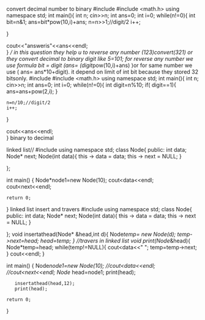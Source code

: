 convert decimal number to binary
#include <iostream>
#include <math.h>
using namespace std;
int main(){
	int n;
cin>>n;
int ans=0;
int i=0;
while(n!=0){
	int bit=n&1;
	ans=bit*pow(10,i)+ans;
	n=n>>1;//digit/2
	i++;
	
}

cout<<"answeris"<<ans<<endl;	
}
 */ in this question they help u to reverse any number  (123)convert(321)
 or they convert decimal to binary digit like 5=101; for reverse any number 
 we use formula bit = digit (ans= (digit*pow(10,i)+ans) )or for same number
 we use ( ans= ans*10+digit).
it depend on limit of int bit because they stored 32 bitsonly.
  #include <iostream>
#include <math.h>
using namespace std;
int main(){
	int n;
cin>>n;
int ans=0;
int i=0;
while(n!=0){
	int digit=n%10;
	if( digit==1){
		ans=ans+pow(2,i);
	}
	
	n=n/10;//digit/2
	i++;
	
}

cout<<ans<<endl;	
} binary to decimal
 
linked list//
	#include <iostream> 
using namespace std; 
 class Node{
    public:
    int data;
    Node* next;
  Node(int data){
      this -> data = data;
      this -> next = NULL;
  }
    
};

int main() {
     Node*node1=new Node(10);
     cout<<node1->data<<endl;
     cout<<node1->next<<endl;

    return 0;
}
linked list insert and travers
	#include <iostream> 
using namespace std; 
 class Node{
    public:
    int data;
    Node* next;
  Node(int data){
      this -> data = data;
      this -> next = NULL;
  }
    
};
 void insertathead(Node* &head,int d){
     Node*temp= new Node(d);
     temp->next=head;
     head=temp;
 } 
 //travers in linked list
 void print(Node*&head){
     Node*temp=head;
     while(temp!=NULL){
         cout<<temp->data<<" ";
         temp=temp->next;
     } 
     cout<<endl;
 }
      
int main() {
     Node*node1=new Node(10);
     //cout<<node1->data<<endl;
     //cout<<node1->next<<endl;
       Node* head=node1;
       print(head);
       
       insertathead(head,12);
       print(head);

    return 0;
}
